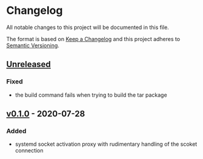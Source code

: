 # Changelog
All notable changes to this project will be documented in this file.

The format is based on [Keep a Changelog](http://keepachangelog.com/en/1.0.0/)
and this project adheres to [Semantic Versioning](http://semver.org/spec/v2.0.0.html).

## [Unreleased]
### Fixed
- the build command fails when trying to build the tar package

## [v0.1.0] - 2020-07-28
### Added
- systemd socket activation proxy with rudimentary handling of the scoket connection


[Unreleased]: https://github.com/helstern/horsa/compare/v0.1.0...HEAD
[v0.1.0]: https://github.com/helstern/horsa/compare/TAIL...v0.1.0
